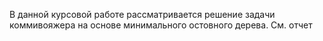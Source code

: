 В данной курсовой работе рассматривается решение задачи коммивояжера на основе минимального остовного дерева. См. отчет
